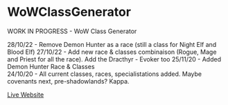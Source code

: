 # WoWClassGenerator

WORK IN PROGRESS - WoW Class Generator

28/10/22 - Remove Demon Hunter as a race (still a class for Night Elf and Blood Elf)
27/10/22 - Add new race & classes combinaison (Rogue, Mage and Priest for all the race). Add the Dracthyr - Evoker too
25/11/20 - Added Demon Hunter Race & Classes
<br>
24/10/20 - All current classes, races, specialistations added. Maybe covenants next, pre-shadowlands? Kappa.

<a href="https://premiare.github.io/WoWClassGenerator/">Live Website</a>

